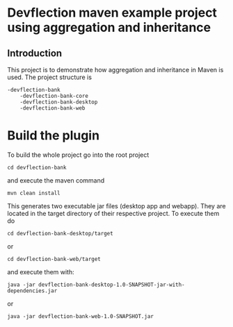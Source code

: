 # Devflection maven example project using aggregation and inheritance 

## Introduction

This project is to demonstrate how aggregation and inheritance in Maven is used. 
The project structure is 
    
    -devflection-bank
        -devflection-bank-core
        -devflection-bank-desktop
        -devflection-bank-web

# Build the plugin

To build the whole project go into the root project

	cd devflection-bank

and execute the maven command
	
	mvn clean install

This generates two executable jar files (desktop app and webapp). They are located in the target directory of
their respective project. To execute them do

    cd devflection-bank-desktop/target

or 

    cd devflection-bank-web/target

and execute them with:

    java -jar devflection-bank-desktop-1.0-SNAPSHOT-jar-with-dependencies.jar

or 

    java -jar devflection-bank-web-1.0-SNAPSHOT.jar